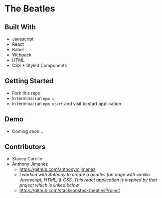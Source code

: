 # The Beatles 

## Built With
- Javascript
- React
- Babel 
- Webpack
- HTML
- CSS + Styled Components 

## Getting Started
- Fork this repo 
- In terminal run `npm i`
- In terminal run `npm start` and visit to start application

## Demo
- Coming soon...

## Contributors
- Stacey Carrillo 
- Anthony Jimenez 
  - https://github.com/anthonymjimenez
  - *I worked with Anthony to create a beatles fan page with vanilla Javascript, HTML, & CSS. This react application is inspired by that project which is linked below*
  - https://github.com/stacksonstack/beatlesProject
